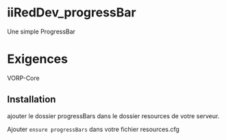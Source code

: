 # iiRedDev_progressBar

 Une simple ProgressBar

<h1> Exigences </h1>
  VORP-Core
  
<h2> Installation </h2>

ajouter le dossier progressBars dans le dossier resources de votre serveur.

Ajouter ```ensure progressBars``` dans votre fichier resources.cfg
